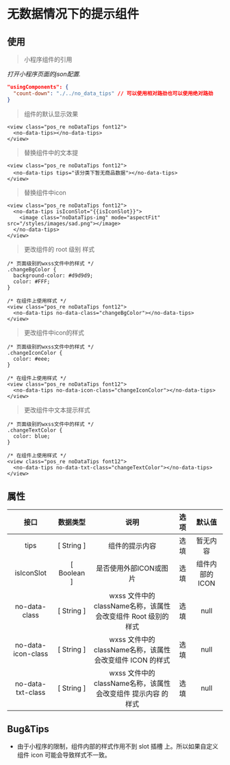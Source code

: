 # 无数据情况下的提示组件

## 使用

> 小程序组件的引用

*打开小程序页面的json配置.*

```json
"usingComponents": {
  "count-down": "./../no_data_tips" // 可以使用相对路劲也可以使用绝对路劲
}
```

> 组件的默认显示效果

```
<view class="pos_re noDataTips font12">
  <no-data-tips></no-data-tips>
</view>
```

> 替换组件中的文本提

```
<view class="pos_re noDataTips font12">
  <no-data-tips tips="该分类下暂无商品数据"></no-data-tips>
</view>
```
> 替换组件中icon

```
<view class="pos_re noDataTips font12">
  <no-data-tips isIconSlot="{{isIconSlot}}">
    <image class="noDataTips-img" mode="aspectFit" src="/styles/images/sad.png"></image>
  </no-data-tips>
</view>
```

> 更改组件的 root 级别 样式

```
/* 页面级别的wxss文件中的样式 */
.changeBgColor {
  background-color: #d9d9d9;
  color: #FFF;
}

/* 在组件上使用样式 */
<view class="pos_re noDataTips font12">
  <no-data-tips no-data-class="changeBgColor"></no-data-tips>
</view>
```
> 更改组件中icon的样式

```
/* 页面级别的wxss文件中的样式 */
.changeIconColor {
  color: #eee;
}

/* 在组件上使用样式 */
<view class="pos_re noDataTips font12">
  <no-data-tips no-data-icon-class="changeIconColor"></no-data-tips>
</view>
```
> 更改组件中文本提示样式

```
/* 页面级别的wxss文件中的样式 */
.changeTextColor {
  color: blue;
}

/* 在组件上使用样式 */
<view class="pos_re noDataTips font12">
  <no-data-tips no-data-txt-class="changeTextColor"></no-data-tips>
</view>
```

## 属性

| 接口 | 数据类型 | 说明 | 选项 | 默认值 |
| :--: | :--: | :--: | :--: | :--: |
| tips | [ String ] | 组件的提示内容 | 选填 | 暂无内容 |
| isIconSlot | [ Boolean ] | 是否使用外部ICON或图片 | 选填 | 组件内部的ICON |
| no-data-class | [ String ] | wxss 文件中的className名称，该属性会改变组件 Root 级别的样式 | 选填 | null |
| no-data-icon-class | [ String ] | wxss 文件中的className名称，该属性会改变组件 ICON 的样式 | 选填 | null |
|no-data-txt-class | [ String ] | wxss 文件中的className名称，该属性会改变组件 提示内容 的样式 | 选填 | null |

## Bug&Tips

+  由于小程序的限制，组件内部的样式作用不到 slot 插槽 上。所以如果自定义组件 icon 可能会导致样式不一致。